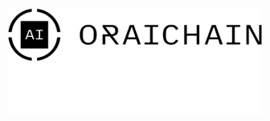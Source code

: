 ![Banner!](https://github.com/oraichain/orai/raw/master/doc/logo-full-h-light.png#gh-light-mode-only)
![Banner!](https://github.com/oraichain/orai/raw/master/doc/logo-full-h-dark.png#gh-dark-mode-only)
